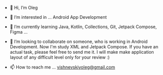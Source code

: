 - 👋 Hi, I’m Oleg
- 👀 I’m interested in ... Android App Development
- 🌱 I’m currently learning Java, Kotlin, Collections, Git, Jetpack Compose, Figma ...
- 💞️ I’m looking to collaborate on someone, who is working in Android Development. Now I'm study XML and Jetpack Compose. If you have an actual task, please feel free to send me it. I will make make application layout of any difficult level only for your review :)


- 📫 How to reach me ...
vishnevskiyoleg@gmail.com
